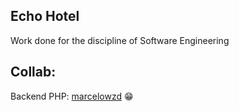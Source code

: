 ## Echo Hotel

Work done for the discipline of Software Engineering

## Collab:

Backend PHP: [marcelowzd](https://github.com/marcelowzd) :grin:
